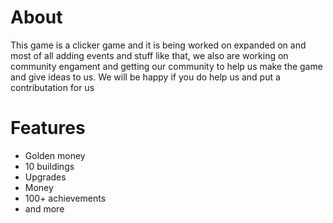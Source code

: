 # About
This game is a clicker game and it is being worked on expanded on and most of all adding events and stuff like that, we also are working on community engament and getting our community to help us make the game and give ideas to us. We will be happy if you do help us and put a contributation for us
# Features

- Golden money
- 10 buildings
- Upgrades
- Money
- 100+ achievements
- and more
